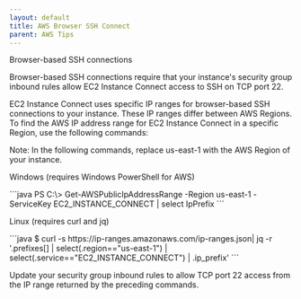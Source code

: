 ```yaml
---
layout: default
title: AWS Browser SSH Connect
parent: AWS Tips
---
```

Browser-based SSH connections

Browser-based SSH connections require that your instance's security group inbound rules allow EC2 Instance Connect access to SSH on TCP port 22.

EC2 Instance Connect uses specific IP ranges for browser-based SSH connections to your instance. These IP ranges differ between AWS Regions. To find the AWS IP address range for EC2 Instance Connect in a specific Region, use the following commands:

Note: In the following commands, replace us-east-1 with the AWS Region of your instance.

Windows (requires Windows PowerShell for AWS)

<div class="code-example" markdown="1">
```java
PS C:\> Get-AWSPublicIpAddressRange -Region us-east-1 -ServiceKey EC2_INSTANCE_CONNECT | select IpPrefix
```
</div>

Linux (requires curl and jq)

<div class="code-example" markdown="1">
```java
$ curl -s https://ip-ranges.amazonaws.com/ip-ranges.json| jq -r '.prefixes[] | select(.region=="us-east-1") | select(.service=="EC2_INSTANCE_CONNECT") | .ip_prefix'
```
</div>

Update your security group inbound rules to allow TCP port 22 access from the IP range returned by the preceding commands.


